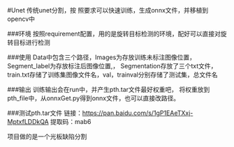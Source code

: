 #Unet
传统unet分割，按 照要求可以快速训练，生成onnx文件，并移植到opencv中

###环境
按照requirement配置，用的是旋转目标检测的环境，配好可以直接对旋转目标进行检测

###使用
Data中包含三个路径，Images为存放训练未标注图像位置，Segment_label为存放标注后图像位置,，
Segmentation存放了三个txt文件，train.txt存储了训练集图像文件名，val，trainval分别存储了测试集，总文件名

###输出
训练输出会在run中，并产生pth.tar文件最好权重吧，
将权重放到pth_file中，从onnxGet.py得到onnx文件，也可以直接改路径。

###测试pth.tar文件
链接：https://pan.baidu.com/s/1gP1EAeTXxj-MptxfLDDkQA 
提取码：mab6






项目做的是一个光板缺陷分割

